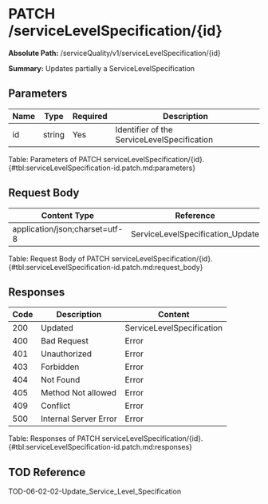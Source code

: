 <!--
    ATTENTION: This file was generated via gradle!
               Do NOT manually edit this file! Any such changes will be overwritten!
-->

# PATCH /serviceLevelSpecification/{id}

**Absolute Path:** /serviceQuality/v1/serviceLevelSpecification/{id}

**Summary:** Updates partially a ServiceLevelSpecification

## Parameters

| Name | Type | Required | Description |
|------|------|----------|-------------|
| id | string | Yes | Identifier of the ServiceLevelSpecification |

Table: Parameters of PATCH serviceLevelSpecification/{id}. {#tbl:serviceLevelSpecification-id.patch.md:parameters}

## Request Body

| Content Type | Reference |
|--------------|-----------|
| application/json;charset=utf-8 | ServiceLevelSpecification_Update |

Table: Request Body of PATCH serviceLevelSpecification/{id}. {#tbl:serviceLevelSpecification-id.patch.md:request_body}

## Responses

| Code | Description | Content |
|------|-------------|---------|
| 200 | Updated | ServiceLevelSpecification |
| 400 | Bad Request | Error |
| 401 | Unauthorized | Error |
| 403 | Forbidden | Error |
| 404 | Not Found | Error |
| 405 | Method Not allowed | Error |
| 409 | Conflict | Error |
| 500 | Internal Server Error | Error |

Table: Responses of PATCH serviceLevelSpecification/{id}. {#tbl:serviceLevelSpecification-id.patch.md:responses}

## TOD Reference

TOD-06-02-02-Update_Service_Level_Specification
